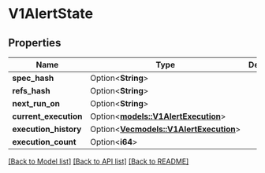 # V1AlertState

## Properties

Name | Type | Description | Notes
------------ | ------------- | ------------- | -------------
**spec_hash** | Option<**String**> |  | [optional]
**refs_hash** | Option<**String**> |  | [optional]
**next_run_on** | Option<**String**> |  | [optional]
**current_execution** | Option<[**models::V1AlertExecution**](v1AlertExecution.md)> |  | [optional]
**execution_history** | Option<[**Vec<models::V1AlertExecution>**](v1AlertExecution.md)> |  | [optional]
**execution_count** | Option<**i64**> |  | [optional]

[[Back to Model list]](../README.md#documentation-for-models) [[Back to API list]](../README.md#documentation-for-api-endpoints) [[Back to README]](../README.md)


